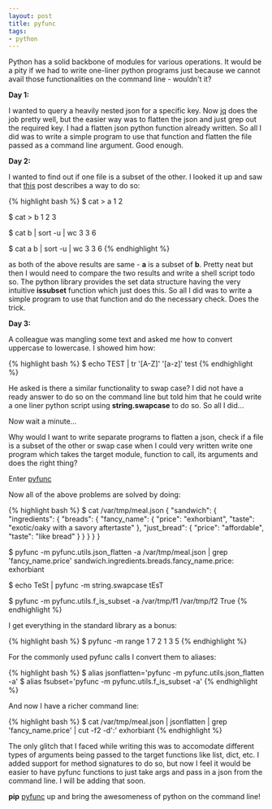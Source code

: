 ```yaml
---
layout: post
title: pyfunc
tags:
- python
---
```


Python has a solid backbone of modules for various operations. It
would be a pity if we had to write one-liner python programs just because we
cannot avail those functionalities on the command line - wouldn't it?

**Day 1:**

I wanted to query a heavily nested json for a specific key.
Now [jq](https://stedolan.github.io/jq/) does the job pretty well, but the
easier way was to flatten the json and just grep out the required key. I had
a flatten json python function already written. So all I did was to write a
simple program to use that function and flatten the file passed as a command 
line argument. Good enough.

**Day 2:**

I wanted to find out if one file is a subset of the other. I looked it up and
saw that [this](http://stackoverflow.com/questions/16349543/how-to-determine-if-the-content-of-one-file-is-included-in-the-content-of-anothe)
post describes a way to do so:

{% highlight bash %}
$ cat > a
1
2

$ cat > b
1
2
3

$ cat b | sort -u | wc
3 3 6

$ cat a b | sort -u | wc
3 3 6
{% endhighlight %}

as both of the above results are same - **a** is a subset of **b**. Pretty neat but then I 
would need to compare the two results and write a shell script todo so. The python library provides 
the set data structure having the very intuitive **issubset** function which just does this. 
So all I did was to write a simple program to use that function and do the necessary check. Does the trick.

**Day 3:**

A colleague was mangling some text and asked me how to convert uppercase to
lowercase. I showed him how:

{% highlight bash %}
$ echo TEST | tr '[A-Z]' '[a-z]'
test
{% endhighlight %}

He asked is there a similar functionality to swap case? I did not have a ready
answer to do so on the command line but told him that he could write a one
liner python script using **string.swapcase** to do so. So all I did...

Now wait a minute...

Why would I want to write separate programs to flatten a json, check if a file
is a subset of the other or swap case when I could very written write one
program which takes the target module, function to call, its arguments and
does the right thing?

Enter [pyfunc](https://github.com/saurabh-hirani/pyfunc)

Now all of the above problems are solved by doing:

{% highlight bash %}
$ cat /var/tmp/meal.json
{
  "sandwich": {
    "ingredients": {
      "breads": {
        "fancy_name": {
          "price": "exhorbiant",
          "taste": "exotic/oaky with a savory aftertaste"
        },
        "just_bread": {
          "price": "affordable",
          "taste": "like bread"
        }
      }
    }
  }
}

$ pyfunc -m pyfunc.utils.json_flatten -a /var/tmp/meal.json  | grep 'fancy_name.price'
sandwich.ingredients.breads.fancy_name.price: exhorbiant

$ echo TeSt | pyfunc -m string.swapcase
tEsT

$ pyfunc -m pyfunc.utils.f_is_subset -a /var/tmp/f1 /var/tmp/f2
True
{% endhighlight %}

I get everything in the standard library as a bonus:


{% highlight bash %}
$ pyfunc -m range 1 7 2
1
3
5
{% endhighlight %}

For the commonly used pyfunc calls I convert them to aliases:

{% highlight bash %}
$ alias jsonflatten='pyfunc -m pyfunc.utils.json_flatten -a'
$ alias fsubset='pyfunc -m pyfunc.utils.f_is_subset -a'
{% endhighlight %}

And now I have a richer command line:

{% highlight bash %}
$ cat /var/tmp/meal.json | jsonflatten | grep 'fancy_name.price' | cut -f2 -d':'
exhorbiant
{% endhighlight %}

The only glitch that I faced while writing this was to accomodate different
types of arguments being passed to the target functions like list, dict, etc.
I added support for method signatures to do so, but now I feel it would be 
easier to have pyfunc functions to just take args and pass in a json from the
command line. I will be adding that soon.

**pip** [pyfunc](https://pypi.python.org/pypi/pyfunc/) up and bring the awesomeness of python on the command line!
